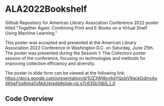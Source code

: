 # ALA2022Bookshelf

Github Repository for American Library Assocation Conference 2022 poster titled "Together Again: Combining Print and E-Books on a Virtual Shelf Using Machine Learning."

This poster was accepted and presented at the American Library Association 2022 Conference in Washington D.C. on Saturday, June 25th. The poster was presented
during the Session 1: The Collectors poster session of the conference, focusing on technologies and methods for improving collection efficiency and diversity.

The poster in slide form can be viewed at the following link: https://docs.google.com/presentation/d/1UZ3WI8sv6qYQslsV9gckGdmxAx4KhePzqRnhaToMdU4/edit#slide=id.g7c635b7db5_1_0

## Code Overview
